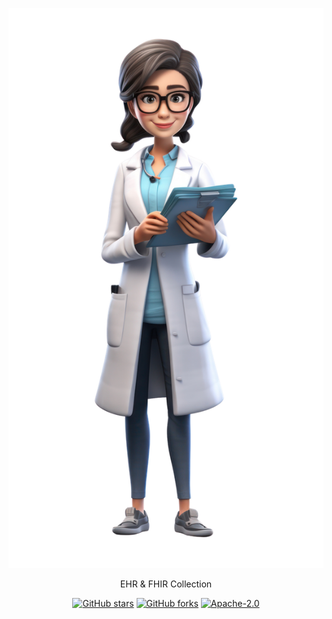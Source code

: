 <p align="center">
<img  alt="ehr" src="./src/public/logo.png"/>
</p>

<p align="center">
EHR & FHIR Collection
</p>

<p align="center">
<a href="https://github.com/Copper3D-brids/ehr-docs" target="__blank"><img alt="GitHub stars" src="https://img.shields.io/github/stars/Copper3D-brids/ehr-docs?style=social"></a>
<a href="https://github.com/Copper3D-brids/ehr-docs/network"><img alt="GitHub forks" src="https://img.shields.io/github/forks/Copper3D-brids/ehr-docs?style=social"></a>
<a href="https://github.com/Copper3D-brids/ehr-docs" target="__blank"><img alt="Apache-2.0" src="https://img.shields.io/github/license/Copper3D-brids/ehr-docs"></a>
